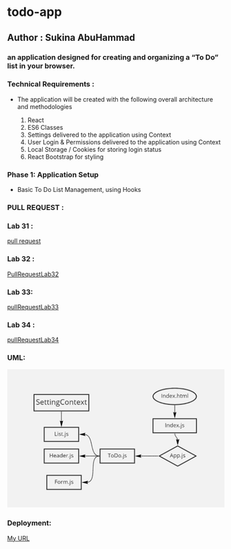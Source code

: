 # todo-app

## Author : Sukina AbuHammad

### an application designed for creating and organizing a “To Do” list in your browser.

### Technical Requirements :
  * The application will be created with the following overall architecture and methodologies

     1. React
     2. ES6 Classes
     3. Settings delivered to the application using Context
     4. User Login & Permissions delivered to the application using Context
     5. Local Storage / Cookies for storing login status
     6. React Bootstrap for styling

### Phase 1: Application Setup 
  * Basic To Do List Management, using Hooks

### PULL REQUEST :
  ### Lab 31 :
  [pull request](https://github.com/Sukina12/todo-app/pull/2)
  
  ### Lab 32 :
  [PullRequestLab32](https://github.com/Sukina12/todo-app/pull/3)
  
  ### Lab 33:
  [pullRequestLab33](https://github.com/Sukina12/todo-app/pull/6)
  
  ### Lab 34 :
  [pullRequestLab34](https://github.com/Sukina12/todo-app/pull/5)

### UML:
![UML](UML.PNG)

### Deployment:
[My URL](https://todo-app-sukina.netlify.app/)


